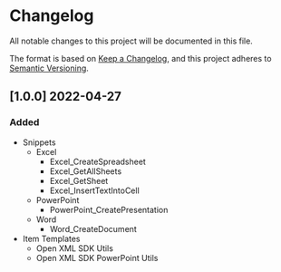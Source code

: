 # Changelog
All notable changes to this project will be documented in this file.

The format is based on [Keep a Changelog](https://keepachangelog.com/en/1.0.0/),
and this project adheres to [Semantic Versioning](https://semver.org/spec/v2.0.0.html).

## [1.0.0] 2022-04-27
### Added
- Snippets
    - Excel
        - Excel_CreateSpreadsheet
        - Excel_GetAllSheets
        - Excel_GetSheet
        - Excel_InsertTextIntoCell
    - PowerPoint
        - PowerPoint_CreatePresentation
    - Word
        - Word_CreateDocument
- Item Templates
    - Open XML SDK Utils
    - Open XML SDK PowerPoint Utils
